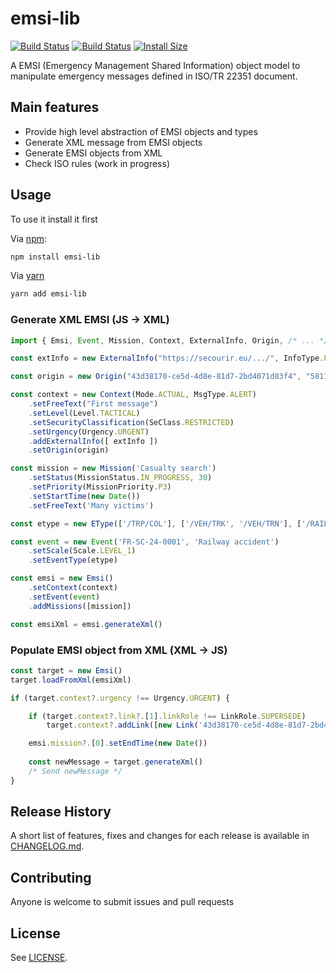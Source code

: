 # emsi-lib

[![Build Status](https://github.com/cpilatre/emsi-lib/actions/workflows/build.yml/badge.svg)](https://github.com/cpilatre/emsi-lib/actions?query=workflow%3A%22build%22)
[![Build Status](https://github.com/cpilatre/emsi-lib/actions/workflows/test.yml/badge.svg)](https://github.com/cpilatre/emsi-lib/actions?query=workflow%3A%22test%22)
[![Install Size](https://packagephobia.now.sh/badge?p=emsi-lib)](https://packagephobia.now.sh/result?p=emsi-lib)

A EMSI (Emergency Management Shared Information) object model to manipulate emergency messages defined in ISO/TR 22351 document.

## Main features
- Provide high level abstraction of EMSI objects and types
- Generate XML message from EMSI objects
- Generate EMSI objects from XML 
- Check ISO rules (work in progress)

## Usage

To use it install it first 

Via [npm](https://www.npmjs.com/):
```bash
npm install emsi-lib
```

Via [yarn](https://yarnpkg.com/)
```bash
yarn add emsi-lib
```

### Generate XML EMSI (JS -> XML)
```javascript
import { Emsi, Event, Mission, Context, ExternalInfo, Origin, /* ... */} from 'emsi-lib'

const extInfo = new ExternalInfo("https://secourir.eu/.../", InfoType.PHOTO, "Photos of the accident")

const origin = new Origin("43d38170-ce5d-4d8e-81d7-2bd4071d83f4", "58113", "SC/SDIS24")

const context = new Context(Mode.ACTUAL, MsgType.ALERT)
    .setFreeText("First message")
    .setLevel(Level.TACTICAL)
    .setSecurityClassification(SeClass.RESTRICTED)
    .setUrgency(Urgency.URGENT)
    .addExternalInfo([ extInfo ])
    .setOrigin(origin)

const mission = new Mission('Casualty search')
    .setStatus(MissionStatus.IN_PROGRESS, 30)
    .setPriority(MissionPriority.P3)
    .setStartTime(new Date())
    .setFreeText('Many victims')

const etype = new EType(['/TRP/COL'], ['/VEH/TRK', '/VEH/TRN'], ['/RAIL/TRK', 'ROAD'])

const event = new Event('FR-SC-24-0001', 'Railway accident')
    .setScale(Scale.LEVEL_1)
    .setEventType(etype)

const emsi = new Emsi()
    .setContext(context)
    .setEvent(event)
    .addMissions([mission])

const emsiXml = emsi.generateXml()
```

### Populate EMSI object from XML (XML -> JS)
```javascript
const target = new Emsi()
target.loadFromXml(emsiXml)

if (target.context?.urgency !== Urgency.URGENT) {

    if (target.context?.link?.[1].linkRole !== LinkRole.SUPERSEDE)
        target.context?.addLink([new Link('43d38170-ce5d-4d8e-81d7-2bd4071d83f4', LinkRole.SUPERSEDE)])

    emsi.mission?.[0].setEndTime(new Date())
    
    const newMessage = target.generateXml()
    /* Send newMessage */
}
```

## Release History

A short list of features, fixes and changes for each release is available in [CHANGELOG.md](https://github.com/cpilatre/emsi-lib/blob/main/CHANGELOG.md).

## Contributing

Anyone is welcome to submit issues and pull requests

## License

See [LICENSE](LICENSE).